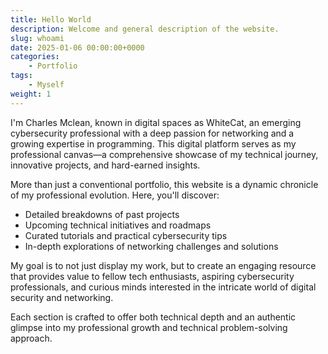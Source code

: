 ```yaml
---
title: Hello World
description: Welcome and general description of the website.
slug: whoami
date: 2025-01-06 00:00:00+0000
categories:
    - Portfolio
tags:
    - Myself
weight: 1
---
```


I'm Charles Mclean, known in digital spaces as WhiteCat, an emerging cybersecurity professional with a deep passion for networking and a growing expertise in programming. This digital platform serves as my professional canvas—a comprehensive showcase of my technical journey, innovative projects, and hard-earned insights.

More than just a conventional portfolio, this website is a dynamic chronicle of my professional evolution. Here, you'll discover:

- Detailed breakdowns of past projects
- Upcoming technical initiatives and roadmaps
- Curated tutorials and practical cybersecurity tips
- In-depth explorations of networking challenges and solutions

My goal is to not just display my work, but to create an engaging resource that provides value to fellow tech enthusiasts, aspiring cybersecurity professionals, and curious minds interested in the intricate world of digital security and networking.

Each section is crafted to offer both technical depth and an authentic glimpse into my professional growth and technical problem-solving approach.